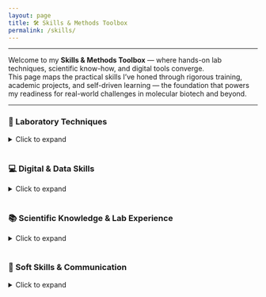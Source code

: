 ```yaml
---
layout: page
title: 🛠️ Skills & Methods Toolbox
permalink: /skills/
---
```

---

Welcome to my **Skills & Methods Toolbox** — where hands-on lab techniques, scientific know-how, and digital tools converge.  
This page maps the practical skills I’ve honed through rigorous training, academic projects, and self-driven learning — the foundation that powers my readiness for real-world challenges in molecular biotech and beyond.

---

### 🔬 Laboratory Techniques

<details>
<summary> Click to expand </summary>
<br>


**Molecular Biology:**  
PCR (endpoint & genotyping) · DNA/RNA extraction · Plasmid preparation · Molecular cloning (incl. SnapGene in silico design) · Gel electrophoresis · Nucleic acid quantification  

**Protein Biochemistry:**  
SDS-PAGE · Western blotting · Protein expression & purification (His-tag / affinity chromatography) · Enzyme assays & kinetics  

**Cell Culture & Handling:**  
Mammalian & bacterial cell culture (2D monolayers & 3D organoids) · Routine cell culture techniques (splitting, cryopreservation, cell counting) · Transfection  

**Immunostaining & Microscopy:**  
Immunofluorescence (IF) staining · Immunohistochemistry (IHC) · Confocal microscopy  

**Microbiology:**  
Bacterial cultivation · Antibiotic resistance testing · Aseptic & sterile techniques  

**Analytical & Chemical Methods:**  
Chromatography (HPLC, TLC) · Buffer preparation · pH measurement · Titration  

</details>

<br>


### 💻 Digital & Data Skills

<details>
<summary> Click to expand </summary>
<br>


- **Data Analysis**:
  - Excel (lab workflow calculations · reporting · QC), [Lab Tools Examples](https://dkMarina.github.io/assets/Lab_Tools/)
  - R / RStudio (ggplot2 · dplyr · tidyverse · data wrangling & visualization), 📁 See [Projects Page](projects.md) 
  - Python (BioPython · DNA sequence scripting), 📁 See [Projects Page](projects.md) 
  - ImageJ & Fiji (image analysis)
  - LaTeX & Markdown (scientific writing & formatting)
  - Git & GitHub (version control, collaboration)
 

- **Bioinformatics**:
  - BLAST · Sequence alignment · Primer design basics

- **LIMS-style Data Tracking**:  
  - Created a lightweight metadata tracker in R to organize lab samples and experimental variables (📁 see [Project Page](projects.md))
</details>
<br>


### 📚  Scientific Knowledge & Lab Experience

<details>
<summary> Click to expand </summary>
<br>

- Gene expression regulation · Transcription factors · PCR genotyping
- Autophagy pathways · Nutrient signaling · Starvation models
- Transgenic animal models (e.g., tf-LC3 mouse for autophagy monitoring)
- Familiar with experimental controls · Troubleshooting lab protocols
- Fluent understanding of biosafety · Sample documentation · Quality standards

</details>
<br>


### 🎨 Soft Skills & Communication
<details>
<summary> Click to expand </summary>
<br>

- Fluent in **English** and **German** · Native **Ukrainian** / **Russian**
- B2-level **Turkish**, basic **French**
- Strong **team collaboration** · Excellent **communication** skills
- High attention to detail · Analytical mindset · Fast learner
- Experienced in **scientific writing**, data presentation, and tutoring
</details>



